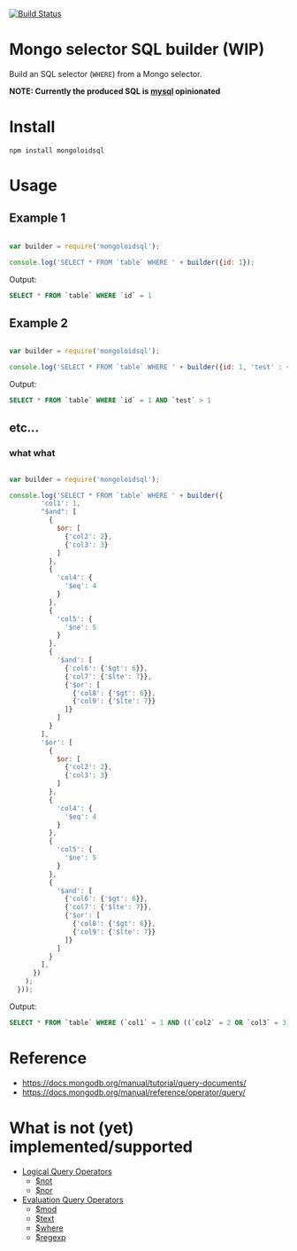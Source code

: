 [![Build Status](https://travis-ci.org/AubreyHewes/mongoloidsql.svg?branch=master)](https://travis-ci.org/AubreyHewes/mongoloidsql)

# Mongo selector SQL builder (WIP)

Build an SQL selector (`WHERE`) from a Mongo selector.

**NOTE: Currently the produced SQL is [mysql](http://dev.mysql.com/doc/refman/en/select.html) opinionated**

# Install

    npm install mongoloidsql

# Usage

## Example 1
````javascript

var builder = require('mongoloidsql');

console.log('SELECT * FROM `table` WHERE ' + builder({id: 1});
````

Output:

````sql
SELECT * FROM `table` WHERE `id` = 1
````

## Example 2
````javascript

var builder = require('mongoloidsql');

console.log('SELECT * FROM `table` WHERE ' + builder({id: 1, 'test' : { '$gt': 1}});
````

Output:

````sql
SELECT * FROM `table` WHERE `id` = 1 AND `test` > 1
````

## etc...

### what what
````javascript

var builder = require('mongoloidsql');

console.log('SELECT * FROM `table` WHERE ' + builder({
        'col1': 1,
        "$and": [
          {
            $or: [
              {'col2': 2},
              {'col3': 3}
            ]
          },
          {
            'col4': {
              '$eq': 4
            }
          },
          {
            'col5': {
              '$ne': 5
            }
          },
          {
            '$and': [
              {'col6': {'$gt': 6}},
              {'col7': {'$lte': 7}},
              {'$or': [
                {'col8': {'$gt': 6}},
                {'col9': {'$lte': 7}}
              ]}
            ]
          }
        ],
        '$or': [
          {
            $or: [
              {'col2': 2},
              {'col3': 3}
            ]
          },
          {
            'col4': {
              '$eq': 4
            }
          },
          {
            'col5': {
              '$ne': 5
            }
          },
          {
            '$and': [
              {'col6': {'$gt': 6}},
              {'col7': {'$lte': 7}},
              {'$or': [
                {'col8': {'$gt': 6}},
                {'col9': {'$lte': 7}}
              ]}
            ]
          }
        ],
      })
    );
  }));

````

Output:

````sql
SELECT * FROM `table` WHERE (`col1` = 1 AND ((`col2` = 2 OR `col3` = 3) AND `col4` = 4 AND `col5` != 5 AND (`col6` > 6 AND `col7` <= 7 AND (`col8` > 6 OR `col9` <= 7))) AND ((`col2` = 2 OR `col3` = 3) OR `col4` = 4 OR `col5` != 5 OR (`col6` > 6 AND `col7` <= 7 AND (`col8` > 6 OR `col9` <= 7))))
````

# Reference

 * https://docs.mongodb.org/manual/tutorial/query-documents/
 * https://docs.mongodb.org/manual/reference/operator/query/

# What is not (yet) implemented/supported

 * [Logical Query Operators](https://docs.mongodb.org/manual/reference/operator/query-logical/)
    * [$not](https://docs.mongodb.org/manual/reference/operator/query/not/#op._S_not)
    * [$nor](https://docs.mongodb.org/manual/reference/operator/query/nor/#op._S_nor)
 * [Evaluation Query Operators](https://docs.mongodb.org/manual/reference/operator/query-evaluation/)
    * [$mod](https://docs.mongodb.org/manual/reference/operator/query/mod/#op._S_mod)
    * [$text](https://docs.mongodb.org/manual/reference/operator/query/text/#op._S_text)
    * [$where](https://docs.mongodb.org/manual/reference/operator/query/where/#op._S_where)
    * [$regexp](https://docs.mongodb.com/manual/reference/operator/query/regex/#op._S_regex)
